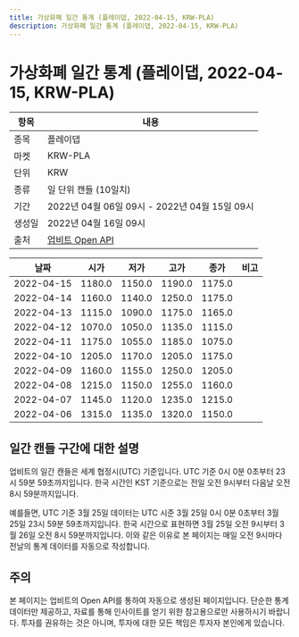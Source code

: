 ```yaml
---
title: 가상화폐 일간 통계 (플레이댑, 2022-04-15, KRW-PLA)
description: 가상화폐 일간 통계 (플레이댑, 2022-04-15, KRW-PLA)
---
```



가상화폐 일간 통계 (플레이댑, 2022-04-15, KRW-PLA)
===

|항목|내용|
|--|--|
|종목|플레이댑|
|마켓|KRW-PLA|
|단위|KRW|
|종류|일 단위 캔들 (10일치)|
|기간|2022년 04월 06일 09시 - 2022년 04월 15일 09시|
|생성일|2022년 04월 16일 09시|
|출처|[업비트 Open API](https://docs.upbit.com)|


|날짜|시가|저가|고가|종가|비고|
|--|--|--|--|--|--|
|2022-04-15|1180.0|1150.0|1190.0|1175.0|    |
|2022-04-14|1160.0|1140.0|1250.0|1175.0|    |
|2022-04-13|1115.0|1090.0|1175.0|1165.0|    |
|2022-04-12|1070.0|1050.0|1135.0|1115.0|    |
|2022-04-11|1175.0|1055.0|1185.0|1075.0|    |
|2022-04-10|1205.0|1170.0|1205.0|1175.0|    |
|2022-04-09|1160.0|1155.0|1250.0|1205.0|    |
|2022-04-08|1215.0|1150.0|1255.0|1160.0|    |
|2022-04-07|1145.0|1120.0|1235.0|1215.0|    |
|2022-04-06|1315.0|1135.0|1320.0|1150.0|    |


일간 캔들 구간에 대한 설명
---


업비트의 일간 캔들은 세계 협정시(UTC) 기준입니다. 
UTC 기준 0시 0분 0초부터 23시 59분 59초까지입니다. 
한국 시간인 KST 기준으로는 전일 오전 9시부터 다음날 오전 8시 59분까지입니다. 


예를들면, UTC 기준 3월 25일 데이터는 UTC 시준 3월 25일 0시 0분 0초부터 3월 25일 23시 59분 59초까지입니다. 
한국 시간으로 표현하면 3월 25일 오전 9시부터 3월 26일 오전 8시 59분까지입니다. 
이와 같은 이유로 본 페이지는 매일 오전 9시마다 전날의 통계 데이터를 자동으로 작성합니다. 


주의
---


본 페이지는 업비트의 Open API를 통하여 자동으로 생성된 페이지입니다. 
단순한 통계 데이터만 제공하고, 자료를 통해 인사이트를 얻기 위한 참고용으로만 사용하시기 바랍니다. 
투자를 권유하는 것은 아니며, 투자에 대한 모든 책임은 투자자 본인에게 있습니다. 
